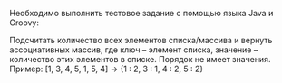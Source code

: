 Необходимо выполнить тестовое задание с помощью языка Java и Groovy:

Подсчитать количество всех элементов списка/массива и вернуть ассоциативных массив,
где ключ – элемент списка, значение – количество этих элементов в списке.
Порядок не имеет значения.
Пример: [1, 3, 4, 5, 1, 5, 4] -> {1 : 2, 3 : 1, 4 : 2, 5 : 2}